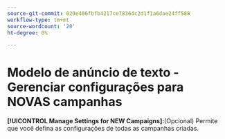 ```yaml
---
source-git-commit: 029e406fbfb4217ce78364c2d1f1a6dae24ff588
workflow-type: tm+mt
source-wordcount: '20'
ht-degree: 0%

---
```

# Modelo de anúncio de texto - Gerenciar configurações para NOVAS campanhas

**[!UICONTROL Manage Settings for NEW Campaigns]:**(Opcional) Permite que você defina as configurações de todas as campanhas criadas.
